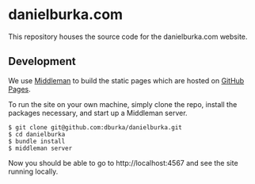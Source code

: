 # danielburka.com

This repository houses the source code for the danielburka.com website.

## Development

We use [Middleman](https://middlemanapp.com/) to build the static pages which are hosted on [GitHub Pages](https://pages.github.com/).

To run the site on your own machine, simply clone the repo, install the packages necessary, and start up a Middleman server.

```
$ git clone git@github.com:dburka/danielburka.git
$ cd danielburka
$ bundle install
$ middleman server
```

Now you should be able to go to http://localhost:4567 and see the site running locally.